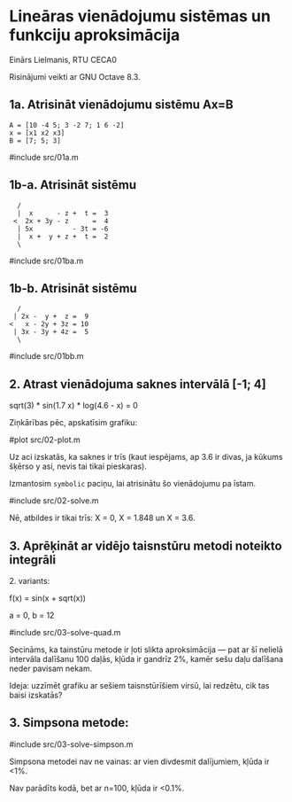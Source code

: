 # Lineāras vienādojumu sistēmas un funkciju aproksimācija

<p class="text-center">Einārs Lielmanis, RTU CECA0</p>

<p class="text-center">Risinājumi veikti ar GNU Octave 8.3.</p>


## 1a. Atrisināt vienādojumu sistēmu Ax=B

```
A = [10 -4 5; 3 -2 7; 1 6 -2]
x = [x1 x2 x3]
B = [7; 5; 3]
```

#include src/01a.m

## 1b-a. Atrisināt sistēmu

```
  /
  |  x      - z +  t =  3
 <  2x + 3y - z      =  4
  | 5x          - 3t = -6
  |  x +  y + z +  t =  2
  \
```

#include src/01ba.m


## 1b-b. Atrisināt sistēmu

```
  /
 | 2x -  y +  z =  9
<   x - 2y + 3z = 10
 | 3x - 3y + 4z =  5
  \
```

#include src/01bb.m

## 2. Atrast vienādojuma saknes intervālā [-1; 4]

sqrt(3) * sin(1.7 x) * log(4.6 - x) = 0

Ziņkārības pēc, apskatīsim grafiku:

#plot src/02-plot.m

Uz aci izskatās, ka saknes ir trīs (kaut iespējams, ap 3.6 ir divas, ja kūkums šķērso y asi, nevis tai tikai pieskaras).

Izmantosim `symbolic` paciņu, lai atrisinātu šo vienādojumu pa īstam.

#include src/02-solve.m

Nē, atbildes ir tikai trīs: X = 0, X = 1.848 un X = 3.6.

## 3. Aprēķināt ar vidējo taisnstūru metodi noteikto integrāli

2\. variants:

f(x) = sin(x + sqrt(x)) 

a = 0, b = 12

#include src/03-solve-quad.m

Secināms, ka tainstūru metode ir ļoti slikta aproksimācija — pat ar šī nelielā intervāla dalīšanu 100 daļās, kļūda ir gandrīz 2%, kamēr sešu daļu dalīšana neder pavisam nekam.

Ideja: uzzīmēt grafiku ar sešiem taisnstūrīšiem virsū, lai redzētu, cik tas baisi izskatās?

## 3. Simpsona metode:

#include src/03-solve-simpson.m

Simpsona metodei nav ne vainas: ar vien divdesmit dalījumiem, kļūda ir <1%. 

Nav parādīts kodā, bet ar n=100, kļūda ir <0.1%.
